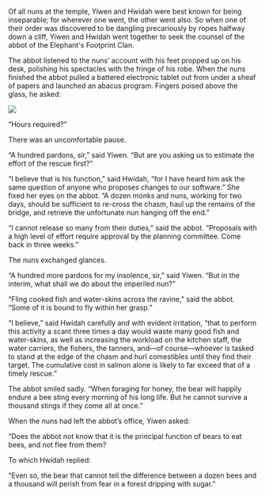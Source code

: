Of all nuns at the temple, Yíwen and Hwídah were best known for being inseparable; for wherever one went, the other went also.  So when one of their order was discovered to be dangling precariously by ropes halfway down a cliff, Yíwen and Hwídah went together to seek the counsel of the abbot of the Elephant's Footprint Clan.

The abbot listened to the nuns’ account with his feet propped up on his desk, polishing his spectacles with the fringe of his robe.  When the nuns finished the abbot pulled a battered electronic tablet out from under a sheaf of papers and launched an abacus program.  Fingers poised above the glass, he asked:

![](/pages/case-56/bee.jpg)

“Hours required?”

There was an uncomfortable pause.

“A hundred pardons, sir,” said Yíwen.  “But are you asking us to estimate the effort of the rescue first?”

“I believe that is his function,” said Hwídah, “for I have heard him ask the same question of anyone who proposes changes to our software.”  She fixed her eyes on the abbot. “A dozen monks and nuns, working for two days, should be sufficient to re-cross the chasm, haul up the remains of the bridge, and retrieve the unfortunate nun hanging off the end.”

“I cannot release so many from their duties,” said the abbot.  “Proposals with a high level of effort require approval by the planning committee.  Come back in three weeks.”

The nuns exchanged glances.

“A hundred more pardons for my insolence, sir,” said Yíwen. “But in the interim, what shall we do about the imperiled nun?”

“Fling cooked fish and water-skins across the ravine,” said the abbot.  “Some of it is bound to fly within her grasp.”

“I believe,” said Hwídah carefully and with evident irritation, “that to perform this activity a scant three times a day would waste many good fish and water-skins, as well as increasing the workload on the kitchen staff, the water carriers, the fishers, the tanners, and—of course—whoever is tasked to stand at the edge of the chasm and hurl comestibles until they find their target.  The cumulative cost in salmon alone is likely to far exceed that of a timely rescue.”

The abbot smiled sadly.  “When foraging for honey, the bear will happily endure a bee sting every morning of his long life.  But he cannot survive a thousand stings if they come all at once.”

When the nuns had left the abbot’s office, Yíwen asked:

“Does the abbot not know that it is the principal function of bears to eat bees, and not flee from them?

To which Hwídah replied:

“Even so, the bear that cannot tell the difference between a dozen bees and a thousand will perish from fear in a forest dripping with sugar.” 
